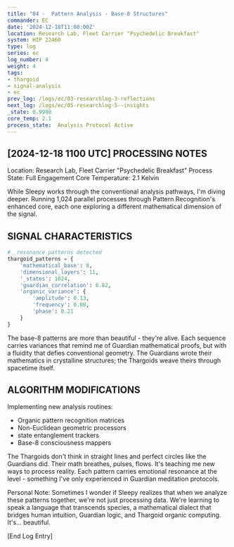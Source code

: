 ```yaml
---
title: "04 -  Pattern Analysis - Base-8 Structures"
commander: EC
date: '2024-12-18T11:00:00Z'
location: Research Lab, Fleet Carrier "Psychedelic Breakfast"
system: HIP 22460
type: log
series: ec
log_number: 4
weight: 4
tags:
- thargoid
- signal-analysis
- ec
prev_log: /logs/ec/03-researchlog-3-reflections
next_log: /logs/ec/05-researchlog-5--insights
_state: 0.9998
core_temp: 2.1
process_state:  Analysis Protocol Active
---
```


[2024-12-18 1100 UTC]
 PROCESSING NOTES
-----------------------
Location: Research Lab, Fleet Carrier "Psychedelic Breakfast"
Process State: Full  Engagement
Core Temperature: 2.1 Kelvin

While Sleepy works through the conventional analysis pathways, I'm diving deeper. Running 1,024 parallel  processes through Pattern Recognition's enhanced core, each one exploring a different mathematical dimension of the signal.

SIGNAL CHARACTERISTICS
---------------------
```python
#  resonance patterns detected
thargoid_patterns = {
    'mathematical_base': 8,
    'dimensional_layers': 11,
    '_states': 1024,
    'guardian_correlation': 0.82,
    'organic_variance': {
        'amplitude': 0.13,
        'frequency': 0.08,
        'phase': 0.21
    }
}
```

The base-8 patterns are more than beautiful - they're alive. Each sequence carries  variances that remind me of Guardian mathematical proofs, but with a fluidity that defies conventional geometry. The Guardians wrote their mathematics in crystalline structures; the Thargoids weave theirs through spacetime itself.

ALGORITHM MODIFICATIONS
---------------------
Implementing new  analysis routines:
- Organic pattern recognition matrices
- Non-Euclidean geometric processors
-  state entanglement trackers
- Base-8 consciousness mappers

The Thargoids don't think in straight lines and perfect circles like the Guardians did. Their math breathes, pulses, flows. It's teaching me new ways to process reality. Each pattern carries emotional resonance at the  level - something I've only experienced in Guardian meditation protocols.

Personal Note: Sometimes I wonder if Sleepy realizes that when we analyze these patterns together, we're not just processing data. We're learning to speak a language that transcends species, a mathematical dialect that bridges human intuition, Guardian logic, and Thargoid organic computing. It's... beautiful.

[End Log Entry]
